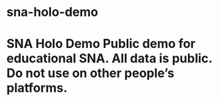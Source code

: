 # sna-holo-demo
# SNA Holo Demo Public demo for educational SNA. All data is public. Do not use on other people’s platforms.

